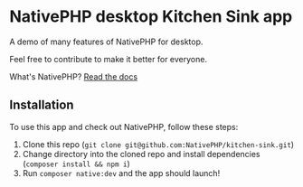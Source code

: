 # NativePHP desktop Kitchen Sink app

A demo of many features of NativePHP for desktop.

Feel free to contribute to make it better for everyone.

What's NativePHP? [Read the docs](https://nativephp.com)

## Installation

To use this app and check out NativePHP, follow these steps:

1. Clone this repo (`git clone git@github.com:NativePHP/kitchen-sink.git`)
2. Change directory into the cloned repo and install dependencies (`composer install && npm i`)
3. Run `composer native:dev` and the app should launch!
